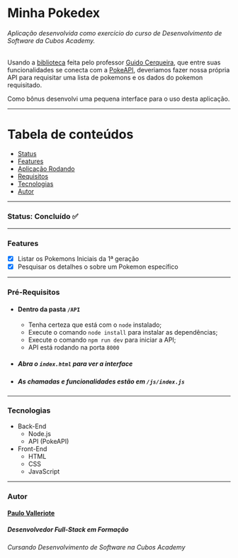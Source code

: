 # Minha Pokedex
###### Aplicação desenvolvida como exercício do curso de Desenvolvimento de Software da Cubos Academy.

Usando a [biblioteca](https://www.npmjs.com/package/utils-playground) feita pelo professor [Guido Cerqueira](https://github.com/guidocerqueira), que entre suas funcionalidades se conecta com a [PokeAPI](https://pokeapi.co/api/v2), deveriamos fazer nossa própria API para requisitar uma lista de pokemons e os dados do pokemon requisitado.

Como bônus desenvolvi uma pequena interface para o uso desta aplicação.

---
Tabela de conteúdos
=========
<!--ts-->
* [Status](#status-concluído-white_check_mark)
* [Features](#features)
* [Aplicação Rodando](#veja-o-projeto-em-ação-aqui)
* [Requisitos](#pré-requisitos)
* [Tecnologias](#tecnologias)
* [Autor](#autor)
<!--te-->
---
### Status: Concluído :white_check_mark:
---
### Features
- [x] Listar os Pokemons Iniciais da 1ª geração
- [x] Pesquisar os detalhes o sobre um Pokemon específico
---
### Pré-Requisitos
- #### Dentro da pasta `/API`
  - Tenha certeza que está com o `node` instalado;
  - Execute o comando `node install` para instalar as dependências;
  - Execute o comando `npm run dev` para iniciar a API;
  - API está rodando na porta `8000`
- ##### Abra o `index.html` para ver a interface
- ##### As chamadas e funcionalidades estão em `/js/index.js`
---
### Tecnologias
- Back-End
  - Node.js
  - API (PokeAPI)
- Front-End
  - HTML
  - CSS
  - JavaScript
---
### Autor 

#### [Paulo Valleriote](https://www.linkedin.com/in/paulovalleriote/)
##### Desenvolvedor Full-Stack em Formação
###### Cursando Desenvolvimento de Software na Cubos Academy
